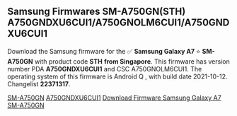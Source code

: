 <h2>Samsung Firmwares SM-A750GN(STH) A750GNDXU6CUI1/A750GNOLM6CUI1/A750GNDXU6CUI1</h2>
Download the Samsung firmware for the ✅ <strong>Samsung Galaxy A7 </strong> ⭐ <strong>SM-A750GN</strong> with product code <strong>STH</strong> <strong> from Singapore</strong>. This firmware has version number PDA <strong>A750GNDXU6CUI1</strong> and CSC A750GNOLM6CUI1. The operating system of this firmware is Android Q , with build date 2021-10-12. Changelist <strong>22371317</strong>.


[SM-A750GN](https://samfirm.shop/samsung/model/SM-A750GN)
[A750GNDXU6CUI1](https://samfirm.shop/samsung/pda/A750GNDXU6CUI1)
[Download Firmware Samsung Galaxy A7 SM-A750GN](https://samfirm.shop/samsung/firmware/464354)
